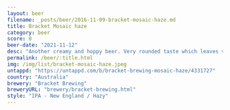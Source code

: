 ```yaml
---
layout: beer
filename: _posts/beer/2016-11-09-bracket-mosaic-haze.md
title: Bracket Mosaic haze
category: beer
score: 8
beer-date: "2021-11-12"
desc: "Another creamy and hoppy beer. Very rounded taste which leaves very little afterwards"
permalink: /beer/:title.html
img: /img/list/bracket-mosaic-haze.jpeg
untappd: "https://untappd.com/b/bracket-brewing-mosaic-haze/4331727"
country: "Australia"
brewery: "Bracket Brewing"
breweryURL: "brewery/bracket-brewing.html"
style: "IPA - New England / Hazy"
---
```

